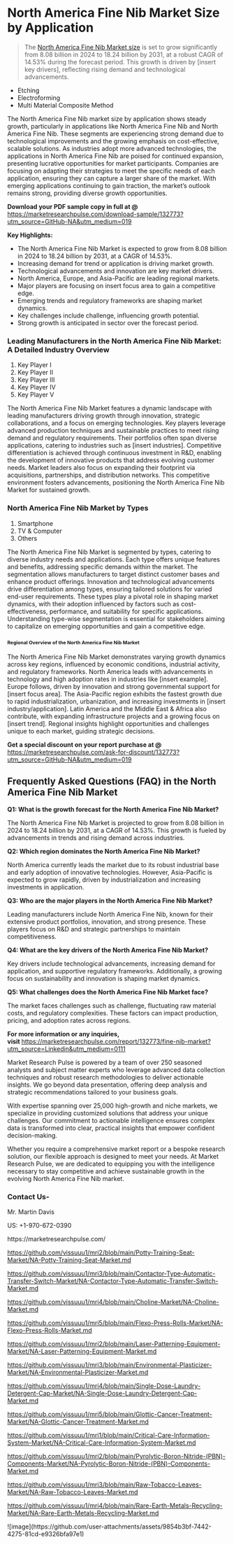 <h1>North America Fine Nib Market&nbsp;Size by Application</h1><blockquote><p>The <a href="https://marketresearchpulse.com/download-sample/132773?utm_source=GitHub-NA&amp;utm_medium=019">North America Fine Nib Market size</a> is set to grow significantly from 8.08 billion in 2024 to 18.24 billion by 2031, at a robust CAGR of 14.53% during the forecast period. This growth is driven by [insert key drivers], reflecting rising demand and technological advancements.</p></blockquote><ul><li>Etching<li> Electroforming<li> Multi Material Composite Method</li></ul><p>The North America Fine Nib market size by application shows steady growth, particularly in applications like North America Fine Nib and North America Fine Nib. These segments are experiencing strong demand due to technological improvements and the growing emphasis on cost-effective, scalable solutions. As industries adopt more advanced technologies, the applications in North America Fine Nib are poised for continued expansion, presenting lucrative opportunities for market participants. Companies are focusing on adapting their strategies to meet the specific needs of each application, ensuring they can capture a larger share of the market. With emerging applications continuing to gain traction, the market’s outlook remains strong, providing diverse growth opportunities.</p><p><strong>Download your PDF sample copy in full at @ </strong><a href="https://marketresearchpulse.com/download-sample/132773?utm_source=GitHub-NA&amp;utm_medium=019">https://marketresearchpulse.com/download-sample/132773?utm_source=GitHub-NA&amp;utm_medium=019</a></p><p><strong>Key Highlights: </strong></p><ul><li>The North America Fine Nib Market is expected to grow from 8.08 billion in 2024 to 18.24 billion by 2031, at a CAGR of 14.53%.</li><li>Increasing demand for trend or application is driving market growth.</li><li>Technological advancements and innovation are key market drivers.</li><li>North America, Europe, and Asia-Pacific are leading regional markets.</li><li>Major players are focusing on insert focus area to gain a competitive edge.</li><li>Emerging trends and regulatory frameworks are shaping market dynamics.</li><li>Key challenges include challenge, influencing growth potential.</li><li>Strong growth is anticipated in sector over the forecast period.</li></ul><h3>Leading Manufacturers in the North America Fine Nib Market: A Detailed Industry Overview</h3><ol><li>Key Player I</li><li>Key Player II</li><li>Key Player III</li><li>Key Player IV</li><li>Key Player V</li></ol><div class="flex max-w-full flex-col flex-grow"><div class="min-h-8 text-message flex w-full flex-col items-end gap-2 whitespace-normal break-words [.text-message+&amp;]:mt-5" dir="auto" data-message-author-role="assistant" data-message-id="fd8432e4-4910-450d-b182-61b7bfb0a01f" data-message-model-slug="gpt-4o"><div class="flex w-full flex-col gap-1 empty:hidden first:pt-[3px]"><div class="markdown prose w-full break-words dark:prose-invert light"><p>The North America Fine Nib Market features a dynamic landscape with leading manufacturers driving growth through innovation, strategic collaborations, and a focus on emerging technologies. Key players leverage advanced production techniques and sustainable practices to meet rising demand and regulatory requirements. Their portfolios often span diverse applications, catering to industries such as [insert industries]. Competitive differentiation is achieved through continuous investment in R&amp;D, enabling the development of innovative products that address evolving customer needs. Market leaders also focus on expanding their footprint via acquisitions, partnerships, and distribution networks. This competitive environment fosters advancements, positioning the North America Fine Nib Market for sustained growth.</p></div></div></div></div><h3>North America Fine Nib Market by Types</h3><ol><li>Smartphone<li> TV & Computer<li> Others</li></ol><div class="flex max-w-full flex-col flex-grow"><div class="min-h-8 text-message flex w-full flex-col items-end gap-2 whitespace-normal break-words [.text-message+&amp;]:mt-5" dir="auto" data-message-author-role="assistant" data-message-id="084470be-0bb7-4664-bddf-5156b4f41249" data-message-model-slug="gpt-4o-mini"><div class="flex w-full flex-col gap-1 empty:hidden first:pt-[3px]"><div class="markdown prose w-full break-words dark:prose-invert light"><p>The North America Fine Nib Market is segmented by types, catering to diverse industry needs and applications. Each type offers unique features and benefits, addressing specific demands within the market. The segmentation allows manufacturers to target distinct customer bases and enhance product offerings. Innovation and technological advancements drive differentiation among types, ensuring tailored solutions for varied end-user requirements. These types play a pivotal role in shaping market dynamics, with their adoption influenced by factors such as cost-effectiveness, performance, and suitability for specific applications. Understanding type-wise segmentation is essential for stakeholders aiming to capitalize on emerging opportunities and gain a competitive edge.</p></div></div></div></div><h3><span style="font-size: 11px;">Regional Overview of the North America Fine Nib Market</span></h3><div class="flex max-w-full flex-col flex-grow"><div class="min-h-8 text-message flex w-full flex-col items-end gap-2 whitespace-normal break-words [.text-message+&amp;]:mt-5" dir="auto" data-message-author-role="assistant" data-message-id="e9038762-ce64-4e30-91c9-9bd413514231" data-message-model-slug="gpt-4o-mini"><div class="flex w-full flex-col gap-1 empty:hidden first:pt-[3px]"><div class="markdown prose w-full break-words dark:prose-invert light"><p>The North America Fine Nib Market demonstrates varying growth dynamics across key regions, influenced by economic conditions, industrial activity, and regulatory frameworks. North America leads with advancements in technology and high adoption rates in industries like [insert example]. Europe follows, driven by innovation and strong governmental support for [insert focus area]. The Asia-Pacific region exhibits the fastest growth due to rapid industrialization, urbanization, and increasing investments in [insert industry/application]. Latin America and the Middle East &amp; Africa also contribute, with expanding infrastructure projects and a growing focus on [insert trend]. Regional insights highlight opportunities and challenges unique to each market, guiding strategic decisions.</p></div></div></div></div><p><strong>Get a special discount on your report purchase at @ </strong><a href="https://marketresearchpulse.com/ask-for-discount/132773?utm_source=GitHub-NA&amp;utm_medium=019">https://marketresearchpulse.com/ask-for-discount/132773?utm_source=GitHub-NA&amp;utm_medium=019</a></p><h2>Frequently Asked Questions (FAQ) in the North America Fine Nib Market</h2><p><strong>Q1: What is the growth forecast for the North America Fine Nib Market?</strong></p><p>The North America Fine Nib Market is projected to grow from 8.08 billion in 2024 to 18.24 billion by 2031, at a CAGR of 14.53%. This growth is fueled by advancements in trends and rising demand across industries.</p><p><strong>Q2: Which region dominates the North America Fine Nib Market?</strong></p><p>North America currently leads the market due to its robust industrial base and early adoption of innovative technologies. However, Asia-Pacific is expected to grow rapidly, driven by industrialization and increasing investments in application.</p><p><strong>Q3: Who are the major players in the North America Fine Nib Market?</strong></p><p>Leading manufacturers include North America Fine Nib, known for their extensive product portfolios, innovation, and strong presence. These players focus on R&amp;D and strategic partnerships to maintain competitiveness.</p><p><strong>Q4: What are the key drivers of the North America Fine Nib Market?</strong></p><p>Key drivers include technological advancements, increasing demand for application, and supportive regulatory frameworks. Additionally, a growing focus on sustainability and innovation is shaping market dynamics.</p><p><strong>Q5: What challenges does the North America Fine Nib Market face?</strong></p><p>The market faces challenges such as challenge, fluctuating raw material costs, and regulatory complexities. These factors can impact production, pricing, and adoption rates across regions.</p><p><strong>For more information or any inquiries, visit&nbsp;</strong><a href="https://marketresearchpulse.com/report/132773/fine-nib-market?utm_source=Linkedin&utm_medium=0111">https://marketresearchpulse.com/report/132773/fine-nib-market?utm_source=Linkedin&utm_medium=0111</a></p><p>Market Research Pulse is powered by a team of over 250 seasoned analysts and subject matter experts who leverage advanced data collection techniques and robust research methodologies to deliver actionable insights. We go beyond data presentation, offering deep analysis and strategic recommendations tailored to your business goals.</p><p>With expertise spanning over 25,000 high-growth and niche markets, we specialize in providing customized solutions that address your unique challenges. Our commitment to actionable intelligence ensures complex data is transformed into clear, practical insights that empower confident decision-making.</p><p>Whether you require a comprehensive market report or a bespoke research solution, our flexible approach is designed to meet your needs. At Market Research Pulse, we are dedicated to equipping you with the intelligence necessary to stay competitive and achieve sustainable growth in the evolving North America Fine Nib market.</p><h3><strong>Contact Us-</strong></h3><p>Mr. Martin Davis</p><p>US: +1-970-672-0390</p><p>https://marketresearchpulse.com/</p><p><a href="https://github.com/vissuuu1/mri2/blob/main/Potty-Training-Seat-Market/NA-Potty-Training-Seat-Market.md">https://github.com/vissuuu1/mri2/blob/main/Potty-Training-Seat-Market/NA-Potty-Training-Seat-Market.md</a></p><p><a href="https://github.com/vissuuu1/mri3/blob/main/Contactor-Type-Automatic-Transfer-Switch-Market/NA-Contactor-Type-Automatic-Transfer-Switch-Market.md">https://github.com/vissuuu1/mri3/blob/main/Contactor-Type-Automatic-Transfer-Switch-Market/NA-Contactor-Type-Automatic-Transfer-Switch-Market.md</a></p><p><a href="https://github.com/vissuuu1/mri4/blob/main/Choline-Market/NA-Choline-Market.md">https://github.com/vissuuu1/mri4/blob/main/Choline-Market/NA-Choline-Market.md</a></p><p><a href="https://github.com/vissuuu1/mri5/blob/main/Flexo-Press-Rolls-Market/NA-Flexo-Press-Rolls-Market.md">https://github.com/vissuuu1/mri5/blob/main/Flexo-Press-Rolls-Market/NA-Flexo-Press-Rolls-Market.md</a></p><p><a href="https://github.com/vissuuu1/mri2/blob/main/Laser-Patterning-Equipment-Market/NA-Laser-Patterning-Equipment-Market.md">https://github.com/vissuuu1/mri2/blob/main/Laser-Patterning-Equipment-Market/NA-Laser-Patterning-Equipment-Market.md</a></p><p><a href="https://github.com/vissuuu1/mri3/blob/main/Environmental-Plasticizer-Market/NA-Environmental-Plasticizer-Market.md">https://github.com/vissuuu1/mri3/blob/main/Environmental-Plasticizer-Market/NA-Environmental-Plasticizer-Market.md</a></p><p><a href="https://github.com/vissuuu1/mri4/blob/main/Single-Dose-Laundry-Detergent-Cap-Market/NA-Single-Dose-Laundry-Detergent-Cap-Market.md">https://github.com/vissuuu1/mri4/blob/main/Single-Dose-Laundry-Detergent-Cap-Market/NA-Single-Dose-Laundry-Detergent-Cap-Market.md</a></p><p><a href="https://github.com/vissuuu1/mri5/blob/main/Glottic-Cancer-Treatment-Market/NA-Glottic-Cancer-Treatment-Market.md">https://github.com/vissuuu1/mri5/blob/main/Glottic-Cancer-Treatment-Market/NA-Glottic-Cancer-Treatment-Market.md</a></p><p><a href="https://github.com/vissuuu1/mri1/blob/main/Critical-Care-Information-System-Market/NA-Critical-Care-Information-System-Market.md">https://github.com/vissuuu1/mri1/blob/main/Critical-Care-Information-System-Market/NA-Critical-Care-Information-System-Market.md</a></p><p><a href="https://github.com/vissuuu1/mri2/blob/main/Pyrolytic-Boron-Nitride-(PBN)-Components-Market/NA-Pyrolytic-Boron-Nitride-(PBN)-Components-Market.md">https://github.com/vissuuu1/mri2/blob/main/Pyrolytic-Boron-Nitride-(PBN)-Components-Market/NA-Pyrolytic-Boron-Nitride-(PBN)-Components-Market.md</a></p><p><a href="https://github.com/vissuuu1/mri3/blob/main/Raw-Tobacco-Leaves-Market/NA-Raw-Tobacco-Leaves-Market.md">https://github.com/vissuuu1/mri3/blob/main/Raw-Tobacco-Leaves-Market/NA-Raw-Tobacco-Leaves-Market.md</a></p><p><a href="https://github.com/vissuuu1/mri4/blob/main/Rare-Earth-Metals-Recycling-Market/NA-Rare-Earth-Metals-Recycling-Market.md">https://github.com/vissuuu1/mri4/blob/main/Rare-Earth-Metals-Recycling-Market/NA-Rare-Earth-Metals-Recycling-Market.md</a></p>
![image](https://github.com/user-attachments/assets/9854b3bf-7442-4275-81cd-e9326bfa97e1)
